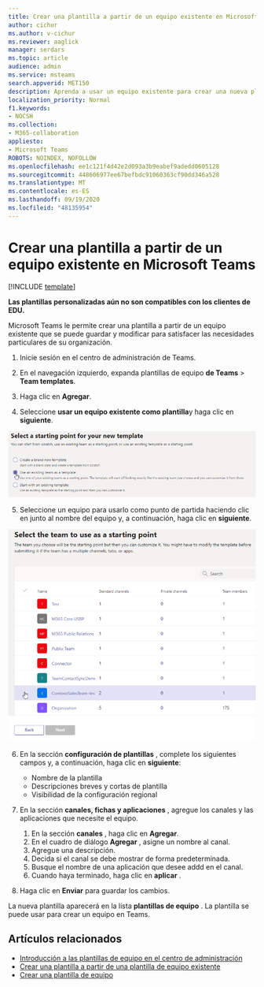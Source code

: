 ```yaml
---
title: Crear una plantilla a partir de un equipo existente en Microsoft Teams
author: cichur
ms.author: v-cichur
ms.reviewer: aaglick
manager: serdars
ms.topic: article
audience: admin
ms.service: msteams
search.appverid: MET150
description: Aprenda a usar un equipo existente para crear una nueva plantilla en Microsoft Teams.
localization_priority: Normal
f1.keywords:
- NOCSH
ms.collection:
- M365-collaboration
appliesto:
- Microsoft Teams
ROBOTS: NOINDEX, NOFOLLOW
ms.openlocfilehash: ee1c121f4d42e2d093a3b9eabef9adedd0605128
ms.sourcegitcommit: 448606977ee67befbdc91060363cf90dd346a528
ms.translationtype: MT
ms.contentlocale: es-ES
ms.lasthandoff: 09/19/2020
ms.locfileid: "48135954"
---
```

# <a name="create-a-template-from-an-existing-team-in-microsoft-teams"></a>Crear una plantilla a partir de un equipo existente en Microsoft Teams

[!INCLUDE [template](includes/preview-feature.md)]

**Las plantillas personalizadas aún no son compatibles con los clientes de EDU.**

Microsoft Teams le permite crear una plantilla a partir de un equipo existente que se puede guardar y modificar para satisfacer las necesidades particulares de su organización.

1. Inicie sesión en el centro de administración de Teams.

2. En el navegación izquierdo, expanda plantillas de equipo **de Teams**  >  **Team templates**.

3. Haga clic en **Agregar**.

4. Seleccione **usar un equipo existente como plantilla**y haga clic en **siguiente**.

 ![Una imagen de la pantalla punto de partida de plantillas de equipo con usar un equipo existente como una plantilla resaltada.](media/team-existing-team-as-template.png)

5. Seleccione un equipo para usarlo como punto de partida haciendo clic en junto al nombre del equipo y, a continuación, haga clic en **siguiente**.

![Una imagen de la lista de equipos con un equipo resaltado.](media/team-existing-team-selection.png)

6. En la sección **configuración de plantillas** , complete los siguientes campos y, a continuación, haga clic en **siguiente**:
    - Nombre de la plantilla
    - Descripciones breves y cortas de plantilla
    - Visibilidad de la configuración regional  
  
7. En la sección **canales, fichas y aplicaciones** , agregue los canales y las aplicaciones que necesite el equipo.

    1. En la sección **canales** , haga clic en **Agregar**.
    2. En el cuadro de diálogo **Agregar** , asigne un nombre al canal.
    3. Agregue una descripción.
    4. Decida si el canal se debe mostrar de forma predeterminada.
    5. Busque el nombre de una aplicación que desee addd en el canal.
    6. Cuando haya terminado, haga clic en **aplicar** .

8. Haga clic en **Enviar** para guardar los cambios.

La nueva plantilla aparecerá en la lista **plantillas de equipo** . La plantilla se puede usar para crear un equipo en Teams.

## <a name="related-articles"></a>Artículos relacionados

- [Introducción a las plantillas de equipo en el centro de administración](get-started-with-teams-templates-in-the-admin-console.md)
- [Crear una plantilla a partir de una plantilla de equipo existente](create-template-from-existing-template.md)
- [Crear una plantilla de equipo](create-a-team-template.md)
